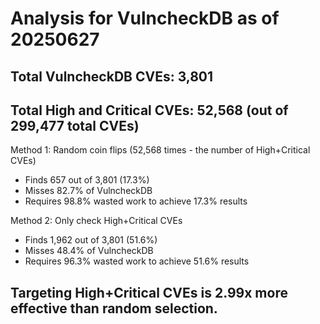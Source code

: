 # Analysis for VulncheckDB as of 20250627

## Total VulncheckDB CVEs: 3,801
## Total High and Critical CVEs: 52,568 (out of 299,477 total CVEs)

Method 1: Random coin flips (52,568 times - the number of High+Critical CVEs)
  - Finds 657 out of 3,801 (17.3%)
  - Misses 82.7% of VulncheckDB
  - Requires 98.8% wasted work to achieve 17.3% results

Method 2: Only check High+Critical CVEs
  - Finds 1,962 out of 3,801 (51.6%)
  - Misses 48.4% of VulncheckDB
  - Requires 96.3% wasted work to achieve 51.6% results

## Targeting High+Critical CVEs is 2.99x more effective than random selection.
